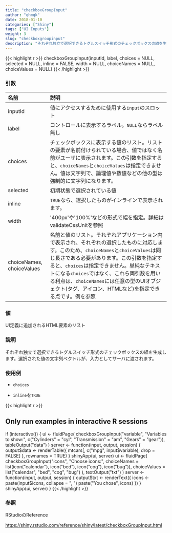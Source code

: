 ```yaml
---
title: "checkboxGroupInput"
author: "qhmqk"
date: 2018-01-10
categories: ["Shiny"]
tags: ["UI Inputs"]
weight: 3
slug: "checkboxgroupinput"
description: "それぞれ独立で選択できるトグルスイッチ形式のチェックボックスの組を生成"
---
```


{{< highlight r >}}
checkboxGroupInput(inputId, label, choices = NULL, selected = NULL, inline = FALSE, width = NULL, choiceNames = NULL, choiceValues = NULL)
{{< /highlight >}}

### 引数

|名前|説明|
|:--|:--|
|inputId|値にアクセスするために使用する`input`のスロット|
|label|コントロールに表示するラベル。`NULL`ならラベル無し|
|choices|チェックボックスに表示する値のリスト。リストの要素が名前付けられている場合、値ではなく名前がユーザに表示されます。この引数を指定すると、`choiceNames`と`choiceValues`は指定できません。値は文字列で、論理値や数値などの他の型は強制的に文字列になります。|
|selected|初期状態で選択されている値|
|inline|`TRUE`なら、選択したものがインラインで表示されます。|
|width|'400px'や'100%'などの形式で幅を指定。詳細はvalidateCssUnitを参照|
|choiceNames, choiceValues|名前と値のリスト。それぞれアプリケーション内で表示され、それぞれの選択したものに対応します。このため、`choiceNames`と`choiceValues`は同じ長さである必要があります。この引数を指定すると、`choices`は指定できません。単純なテキストになる`choices`ではなく、これら両引数を用いる利点は、`choiceNames`には任意の型のUIオブジェクト(タグ、アイコン、HTMLなど)を指定できる点です。例を参照|

### 値

UI定義に追加されるHTML要素のリスト

### 説明

それぞれ独立で選択できるトグルスイッチ形式のチェックボックスの組を生成します。選択された値の文字列ベクトルが、入力としてサーバに渡されます。

### 使用例

* `choices`

* `inline`を`TRUE`

{{< highlight r >}}
## Only run examples in interactive R sessions
if (interactive()) {
ui <- fluidPage(
  checkboxGroupInput("variable", "Variables to show:",
                     c("Cylinders" = "cyl",
                       "Transmission" = "am",
                       "Gears" = "gear")),
  tableOutput("data")
)
server <- function(input, output, session) {
  output$data <- renderTable({
    mtcars[, c("mpg", input$variable), drop = FALSE]
  }, rownames = TRUE)
}
shinyApp(ui, server)
ui <- fluidPage(
  checkboxGroupInput("icons", "Choose icons:",
    choiceNames =
      list(icon("calendar"), icon("bed"),
           icon("cog"), icon("bug")),
    choiceValues =
      list("calendar", "bed", "cog", "bug")
  ),
  textOutput("txt")
)
server <- function(input, output, session) {
  output$txt <- renderText({
    icons <- paste(input$icons, collapse = ", ")
    paste("You chose", icons)
  })
}
shinyApp(ui, server)
}
{{< /highlight >}}

### 参照

RStudioのReference

https://shiny.rstudio.com/reference/shiny/latest/checkboxGroupInput.html